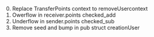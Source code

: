 0. Replace TransferPoints context to removeUsercontext
1. Owerflow in receiver.points checked_add
2. Underflow in sender.points checked_sub
3. Remove seed and bump in pub struct creationUser